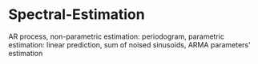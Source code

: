 # Spectral-Estimation
AR process, non-parametric estimation: periodogram, parametric estimation: linear prediction, sum of noised sinusoids, ARMA parameters' estimation
